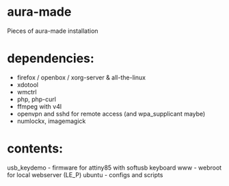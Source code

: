 # aura-made
Pieces of aura-made installation

# dependencies:
- firefox / openbox / xorg-server & all-the-linux
- xdotool
- wmctrl
- php, php-curl
- ffmpeg with v4l
- openvpn and sshd for remote access (and wpa_supplicant maybe)
- numlockx, imagemagick

# contents:
usb_keydemo - firmware for attiny85 with softusb keyboard
www - webroot for local webserver (LE_P)
ubuntu - configs and scripts
